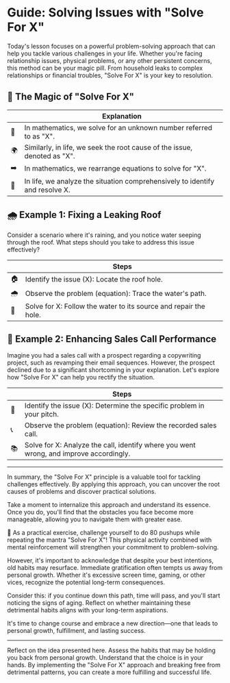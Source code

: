 # Guide: Solving Issues with "Solve For X"

Today's lesson focuses on a powerful problem-solving approach that can help you tackle various challenges in your life. Whether you're facing relationship issues, physical problems, or any other persistent concerns, this method can be your magic pill. From household leaks to complex relationships or financial troubles, "Solve For X" is your key to resolution.

## 🧙 The Magic of "Solve For X"

|    | Explanation                                                                      |
|----|---------------------------------------------------------------------------------|
| 📖 | In mathematics, we solve for an unknown number referred to as "X".                |
| 🌍 | Similarly, in life, we seek the root cause of the issue, denoted as "X".           |
| ➡️ | In mathematics, we rearrange equations to solve for "X".                           |
| 🧐 | In life, we analyze the situation comprehensively to identify and resolve X.       |

## 🌧️ Example 1: Fixing a Leaking Roof

Consider a scenario where it's raining, and you notice water seeping through the roof. What steps should you take to address this issue effectively?

|    | Steps                                           |
|----|-------------------------------------------------|
| 🏠 | Identify the issue (X): Locate the roof hole.    |
| 🌧️ | Observe the problem (equation): Trace the water's path. |
| 🚧 | Solve for X: Follow the water to its source and repair the hole. |

## 💼 Example 2: Enhancing Sales Call Performance

Imagine you had a sales call with a prospect regarding a copywriting project, such as revamping their email sequences. However, the prospect declined due to a significant shortcoming in your explanation. Let's explore how "Solve For X" can help you rectify the situation.

|    | Steps                                                                |
|----|----------------------------------------------------------------------|
| 🤝 | Identify the issue (X): Determine the specific problem in your pitch. |
| 📞 | Observe the problem (equation): Review the recorded sales call.       |
| 📚 | Solve for X: Analyze the call, identify where you went wrong, and improve accordingly. |

---

In summary, the "Solve For X" principle is a valuable tool for tackling challenges effectively. By applying this approach, you can uncover the root causes of problems and discover practical solutions.

Take a moment to internalize this approach and understand its essence. Once you do, you'll find that the obstacles you face become more manageable, allowing you to navigate them with greater ease.

💪 As a practical exercise, challenge yourself to do 80 pushups while repeating the mantra "Solve For X"! This physical activity combined with mental reinforcement will strengthen your commitment to problem-solving.

However, it's important to acknowledge that despite your best intentions, old habits may resurface. Immediate gratification often tempts us away from personal growth. Whether it's excessive screen time, gaming, or other vices, recognize the potential long-term consequences.

Consider this: if you continue down this path, time will pass, and you'll start noticing the signs of aging. Reflect on whether maintaining these detrimental habits aligns with your long-term aspirations.

It's time to change course and embrace a new direction—one that leads to personal growth, fulfillment, and lasting success.

---

Reflect on the idea presented here. Assess the habits that may be holding you back from personal growth. Understand that the choice is in your hands. By implementing the "Solve For X" approach and breaking free from detrimental patterns, you can create a more fulfilling and successful life.
